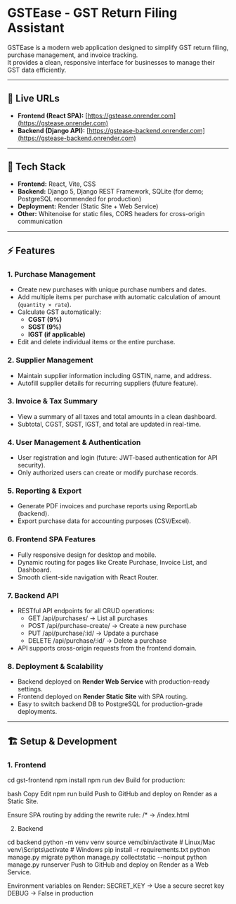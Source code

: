 # GSTEase - GST Return Filing Assistant

GSTEase is a modern web application designed to simplify GST return filing, purchase management, and invoice tracking.  
It provides a clean, responsive interface for businesses to manage their GST data efficiently.

---

## 🔗 Live URLs

- **Frontend (React SPA):** [https://gstease.onrender.com](https://gstease.onrender.com)  
- **Backend (Django API):** [https://gstease-backend.onrender.com](https://gstease-backend.onrender.com)

---

## 🧰 Tech Stack

- **Frontend:** React, Vite, CSS  
- **Backend:** Django 5, Django REST Framework, SQLite (for demo; PostgreSQL recommended for production)  
- **Deployment:** Render (Static Site + Web Service)  
- **Other:** Whitenoise for static files, CORS headers for cross-origin communication

---

## ⚡ Features

### 1. Purchase Management
- Create new purchases with unique purchase numbers and dates.  
- Add multiple items per purchase with automatic calculation of amount (`quantity × rate`).  
- Calculate GST automatically:
  - **CGST (9%)**  
  - **SGST (9%)**  
  - **IGST (if applicable)**  
- Edit and delete individual items or the entire purchase.  

### 2. Supplier Management
- Maintain supplier information including GSTIN, name, and address.  
- Autofill supplier details for recurring suppliers (future feature).  

### 3. Invoice & Tax Summary
- View a summary of all taxes and total amounts in a clean dashboard.  
- Subtotal, CGST, SGST, IGST, and total are updated in real-time.  

### 4. User Management & Authentication
- User registration and login (future: JWT-based authentication for API security).  
- Only authorized users can create or modify purchase records.  

### 5. Reporting & Export
- Generate PDF invoices and purchase reports using ReportLab (backend).  
- Export purchase data for accounting purposes (CSV/Excel).  

### 6. Frontend SPA Features
- Fully responsive design for desktop and mobile.  
- Dynamic routing for pages like Create Purchase, Invoice List, and Dashboard.  
- Smooth client-side navigation with React Router.  

### 7. Backend API
- RESTful API endpoints for all CRUD operations:
  - GET /api/purchases/ → List all purchases  
  - POST /api/purchase-create/ → Create a new purchase  
  - PUT /api/purchase/:id/ → Update a purchase  
  - DELETE /api/purchase/:id/ → Delete a purchase  
- API supports cross-origin requests from the frontend domain.  

### 8. Deployment & Scalability
- Backend deployed on **Render Web Service** with production-ready settings.  
- Frontend deployed on **Render Static Site** with SPA routing.  
- Easy to switch backend DB to PostgreSQL for production-grade deployments.  

---

## 🏗 Setup & Development

### 1. Frontend


cd gst-frontend
npm install
npm run dev
Build for production:

bash
Copy
Edit
npm run build
Push to GitHub and deploy on Render as a Static Site.

Ensure SPA routing by adding the rewrite rule:
/* → /index.html

2. Backend
   
cd backend
python -m venv venv
source venv/bin/activate  # Linux/Mac
venv\Scripts\activate     # Windows
pip install -r requirements.txt
python manage.py migrate
python manage.py collectstatic --noinput
python manage.py runserver
Push to GitHub and deploy on Render as a Web Service.

Environment variables on Render:
SECRET_KEY → Use a secure secret key
DEBUG → False in production
